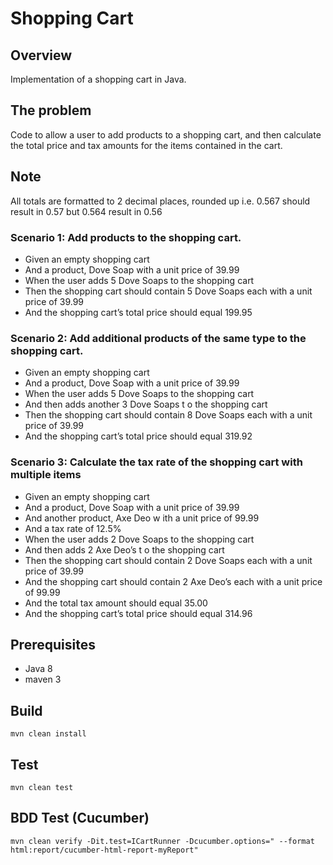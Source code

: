 # Shopping Cart

## Overview
Implementation of a shopping cart in Java.

## The problem
Code to allow a user to add products to a shopping cart, and then calculate the total
price and tax amounts for the items contained in the cart. 

## Note 
All totals are formatted to 2 decimal places, rounded up i.e. 0.567
should result in 0.57 but 0.564 result in 0.56

### Scenario 1: Add products to the shopping cart.
- Given an empty shopping cart
- And a product, Dove Soap with a unit price of 39.99
- When the user adds 5 Dove Soaps to the shopping cart
- Then the shopping cart should contain 5 Dove Soaps each with a unit price of 39.99
- And the shopping cart’s total price should equal 199.95

### Scenario 2: Add additional products of the same type to the shopping cart.
- Given an empty shopping cart
- And a product, Dove Soap with a unit price of 39.99
- When the user adds 5 Dove Soaps to the shopping cart
- And then adds another 3 Dove Soaps t o the shopping cart
- Then the shopping cart should contain 8 Dove Soaps each with a unit price of 39.99
- And the shopping cart’s total price should equal 319.92

### Scenario 3: Calculate the tax rate of the shopping cart with multiple items
- Given an empty shopping cart
- And a product, Dove Soap with a unit price of 39.99
- And another product, Axe Deo w ith a unit price of 99.99
- And a tax rate of 12.5%
- When the user adds 2 Dove Soaps to the shopping cart
- And then adds 2 Axe Deo’s t o the shopping cart
- Then the shopping cart should contain 2 Dove Soaps each with a unit price of 39.99
- And the shopping cart should contain 2 Axe Deo’s each with a unit price of 99.99
- And the total tax amount should equal 35.00
- And the shopping cart’s total price should equal 314.96

## Prerequisites
- Java 8
- maven 3

## Build
`mvn clean install`

## Test
`mvn clean test`

## BDD Test (Cucumber)
`mvn clean verify -Dit.test=ICartRunner -Dcucumber.options=" --format html:report/cucumber-html-report-myReport"`